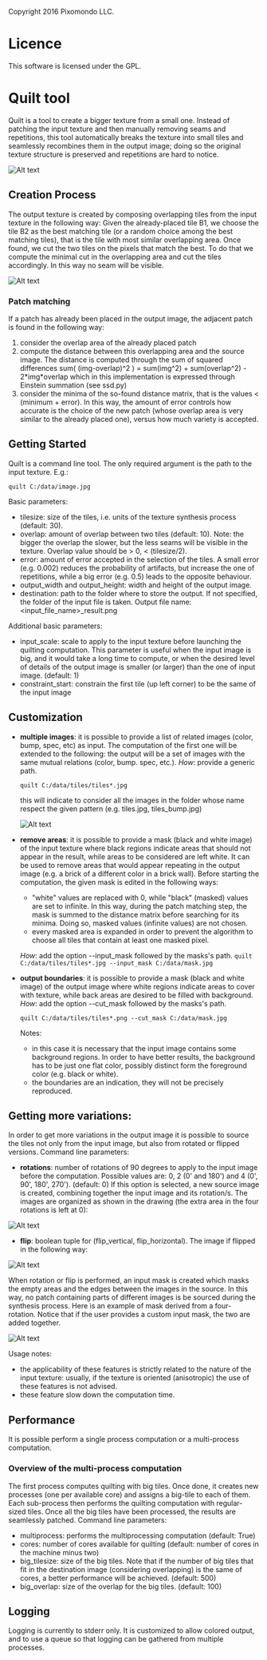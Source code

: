 Copyright 2016 Pixomondo LLC.

Licence
=======
This software is licensed under the GPL.


Quilt tool
==========

Quilt is a tool to create a bigger texture from a small one. Instead of 
patching the input texture and then manually removing seams and 
repetitions, this tool automatically breaks the texture into small tiles
and seamlessly recombines them in the output image; doing so the 
original texture structure is preserved and repetitions are hard to notice.

![Alt text](data/figures/show_case.jpg?raw=true "Show case")


Creation Process
----------------
The output texture is created by composing overlapping tiles from the input 
texture in the following way:
Given the already-placed tile B1, we choose the tile B2 as the best 
matching tile (or a random choice among the best matching tiles), that 
is the tile with most similar overlapping area. 
Once found, we cut the two tiles on the pixels that match the best. To 
do that we compute the minimal cut in the overlapping area and cut the 
tiles accordingly. In this way no seam will be visible.

![Alt text](data/figures/quilt_schema.png?raw=true "Tile Schema")

### Patch matching
If a patch has already been placed in the output image, the adjacent 
patch is found in the following way:
 1. consider the overlap area of the already placed patch 
 2. compute the distance between this overlapping area and the source 
image. The distance is computed through the sum of squared differences
sum( (img-overlap)^2 ) = sum(img^2) + sum(overlap^2) - 2\*img\*overlap
which in this implementation is expressed through Einstein summation 
(see ssd.py)
 3. consider the minima of the so-found distance matrix, that is the 
 values < (minimum + error). In this way, the amount of error controls 
 how accurate is the choice of the new patch (whose overlap area is 
 very similar to the already placed one), versus how much variety is 
 accepted.


Getting Started
---------------
Quilt is a command line tool. The only required argument is the path to 
the input texture. E.g.:
```
quilt C:/data/image.jpg
```

Basic parameters:

- tilesize: size of the tiles, i.e. units of the texture synthesis 
process (default: 30). 
- overlap: amount of overlap between two tiles (default: 10). Note: the
bigger the overlap the slower, but the less seams will be visible in the 
texture. Overlap value should be > 0, 
< (tilesize/2).
- error: amount of error accepted in the selection of the tiles. A small
error (e.g. 0.002) reduces the probability of artifacts, but increase 
the one of repetitions, while a big error (e.g. 0.5) leads to the 
opposite behaviour.
- output_width and output_height: width and height of the output image.
- destination: path to the folder where to store the output. If not 
specified, the folder of the input file is taken. Output file name: 
<input_file_name>_result.png

Additional basic parameters:

- input_scale: scale to apply to the input texture before launching the
quilting computation. This parameter is useful when the input image is 
big, and it would take a long time to compute, or when the desired level
of details of the output image is smaller (or larger) than the one of 
input image. (default: 1)
- constraint_start: constrain the first tile (up left corner) to be the
same of the input image


Customization
-------------
- **multiple images**: it is possible to provide a list of related
images (color, bump, spec, etc) as input. The computation of the first 
one will be extended to the following: the output will be a set of 
images with the same mutual relations (color, bump. spec, etc.).
 *How*: provide a generic path. 
    ```
    quilt C:/data/tiles/tiles*.jpg
    ```
    this will indicate to consider all the images in the folder whose 
    name respect the given pattern (e.g. tiles.jpg, tiles_bump.jpg)
    
  ![Alt text](data/figures/layers.png?raw=true "Layers")

- **remove areas**: it is possible to provide a mask (black and white 
image) of the input texture where black regions indicate areas that 
should not appear in the result, while areas to be considered are left
white. It can be used to remove areas that would appear repeating in the
output image (e.g. a brick of a different color in a brick wall).
Before starting the computation, the given mask is edited in the 
following ways: 
    - "white" values are replaced with 0, while "black" (masked) values
    are set to infinite. In this way, during the patch matching step, 
    the mask is summed to the distance matrix before searching for its 
    minima. Doing so, masked values (infinite values) are not chosen. 
    - every masked area is expanded in order to prevent the algorithm to 
    choose all tiles that contain at least one masked pixel.
       
     *How*: add the option --input_mask followed by the masks's path. 
        ```
        quilt C:/data/tiles/tiles*.jpg --input_mask C:/data/mask.jpg
        ``` 

- **output boundaries**: it is possible to provide a mask (black and
white image) of the output image where white regions indicate areas to 
cover with texture, while back areas are desired to be filled with
background.
 *How*: add the option --cut_mask followed by the masks's path.
    ```
    quilt C:/data/tiles/tiles*.png --cut_mask C:/data/mask.jpg
    ``` 
    
    Notes: 
    
    * in this case it is necessary that the input image contains some 
    background regions. In order to have better results, the background
    has to be just one flat color, possibly distinct form the foreground
    color (e.g. black or white). 
    * the boundaries are an indication, they will not be precisely 
     reproduced.


Getting more variations:
------------------------
In order to get more variations in the output image it is possible to 
source the tiles not only from the input image, but also from rotated or 
flipped versions.
Command line parameters:

- **rotations**: number of rotations of 90 degrees to apply to the input 
image before the computation. Possible values are: 0, 2 (0' and 180') 
and 4 (0', 90', 180', 270'). (default: 0)
If this option is selected, a new source image is created, combining 
together the input image and its rotation/s. The images are organized as
shown in the drawing (the extra area in the four rotations is left at 0):

![Alt text](data/figures/rotations.jpg?raw=true "Rotations Schema")


- **flip**: boolean tuple for (flip_vertical, flip_horizontal). The
image if flipped in the following way:

![Alt text](data/figures/flips.jpg?raw=true "Rotations mask")
       
When rotation or flip is performed, an input mask is created which masks
the empty areas and the edges between the images in the source. In this 
way, no patch containing parts of different images is be sourced during
the synthesis process. Here is an example of mask derived from a four-
rotation. Notice that if the user provides a custom input mask, the two
are added together. 

![Alt text](data/figures/rotations_mask.jpg?raw=true "Rotations mask")
           
Usage notes:

- the applicability of these features is strictly related to the nature of 
the input texture: usually, if the texture is oriented (anisotropic) the
use of these features is not advised.
- these feature slow down the computation time.


Performance
-----------
It is possible perform a single process computation or a multi-process 
computation. 

### Overview of the multi-process computation
The first process computes quilting with big tiles. Once done, it 
creates new processes (one per available core) and assigns a big-tile to 
each of them. Each sub-process then performs the quilting computation 
with regular-sized tiles. Once all the big tiles have been processed, 
the results are seamlessly patched. 
Command line parameters:

- multiprocess: performs the multiprocessing computation (default: True)
- cores: number of cores available for quilting (default: number of 
cores in the machine minus two)
- big_tilesize: size of the big tiles. Note that if the number of big 
tiles that fit in the destination image (considering overlapping) is the 
same of cores, a better performance will be achieved. (default: 500)
- big_overlap: size of the overlap for the big tiles. (default: 100)


Logging
-------
Logging is currently to stderr only. It is customized to allow colored output, 
and to use a queue so that logging can be gathered from multiple processes.









    

